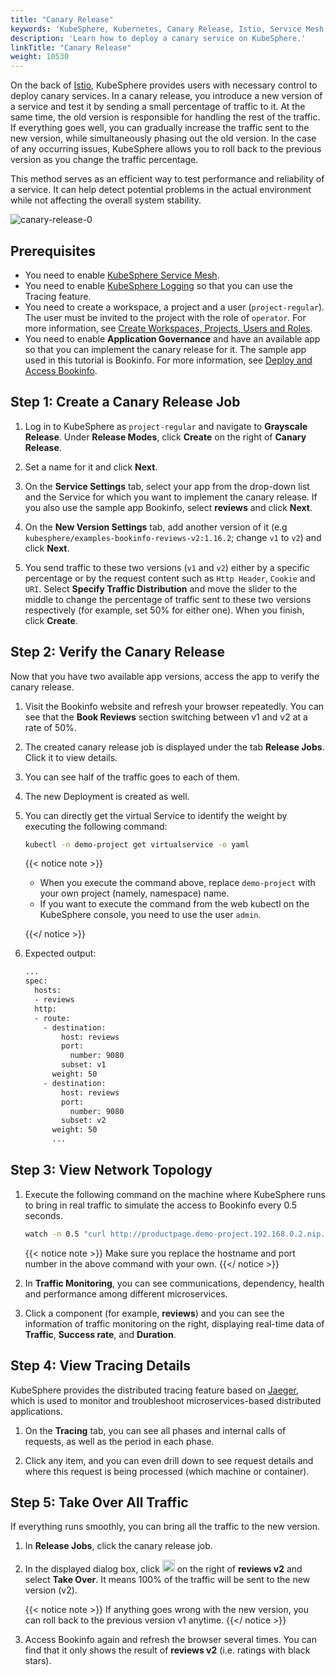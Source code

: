 ```yaml
---
title: "Canary Release"
keywords: 'KubeSphere, Kubernetes, Canary Release, Istio, Service Mesh'
description: 'Learn how to deploy a canary service on KubeSphere.'
linkTitle: "Canary Release"
weight: 10530
---
```


On the back of [Istio](https://istio.io/), KubeSphere provides users with necessary control to deploy canary services. In a canary release, you introduce a new version of a service and test it by sending a small percentage of traffic to it. At the same time, the old version is responsible for handling the rest of the traffic. If everything goes well, you can gradually increase the traffic sent to the new version, while simultaneously phasing out the old version. In the case of any occurring issues, KubeSphere allows you to roll back to the previous version as you change the traffic percentage.

This method serves as an efficient way to test performance and reliability of a service. It can help detect potential problems in the actual environment while not affecting the overall system stability.

![canary-release-0](/images/docs/project-user-guide/grayscale-release/canary-release/canary-release-0.png)

## Prerequisites

- You need to enable [KubeSphere Service Mesh](../../../pluggable-components/service-mesh/).
- You need to enable [KubeSphere Logging](../../../pluggable-components/logging/) so that you can use the Tracing feature.
- You need to create a workspace, a project and a user (`project-regular`). The user must be invited to the project with the role of `operator`. For more information, see [Create Workspaces, Projects, Users and Roles](../../../quick-start/create-workspace-and-project/).
- You need to enable **Application Governance** and have an available app so that you can implement the canary release for it. The sample app used in this tutorial is Bookinfo. For more information, see [Deploy and Access Bookinfo](../../../quick-start/deploy-bookinfo-to-k8s/).

## Step 1: Create a Canary Release Job

1. Log in to KubeSphere as `project-regular` and navigate to **Grayscale Release**. Under **Release Modes**, click **Create** on the right of **Canary Release**.

2. Set a name for it and click **Next**.

3. On the **Service Settings** tab, select your app from the drop-down list and the Service for which you want to implement the canary release. If you also use the sample app Bookinfo, select **reviews** and click **Next**.

4. On the **New Version Settings** tab, add another version of it (e.g `kubesphere/examples-bookinfo-reviews-v2:1.16.2`; change `v1` to `v2`) and click **Next**.

5. You send traffic to these two versions (`v1` and `v2`) either by a specific percentage or by the request content such as `Http Header`, `Cookie` and `URI`. Select **Specify Traffic Distribution** and move the slider to the middle to change the percentage of traffic sent to these two versions respectively (for example, set 50% for either one). When you finish, click **Create**.

## Step 2: Verify the Canary Release

Now that you have two available app versions, access the app to verify the canary release.

1. Visit the Bookinfo website and refresh your browser repeatedly. You can see that the **Book Reviews** section switching between v1 and v2 at a rate of 50%.

2. The created canary release job is displayed under the tab **Release Jobs**. Click it to view details.

3. You can see half of the traffic goes to each of them.

4. The new Deployment is created as well.

5. You can directly get the virtual Service to identify the weight by executing the following command:

   ```bash
   kubectl -n demo-project get virtualservice -o yaml
   ```

   {{< notice note >}} 

   - When you execute the command above, replace `demo-project` with your own project (namely, namespace) name.
   - If you want to execute the command from the web kubectl on the KubeSphere console, you need to use the user `admin`.

   {{</ notice >}} 

6. Expected output:

   ```bash
   ...
   spec:
     hosts:
     - reviews
     http:
     - route:
       - destination:
           host: reviews
           port:
             number: 9080
           subset: v1
         weight: 50
       - destination:
           host: reviews
           port:
             number: 9080
           subset: v2
         weight: 50
         ...
   ```

## Step 3: View Network Topology

1. Execute the following command on the machine where KubeSphere runs to bring in real traffic to simulate the access to Bookinfo every 0.5 seconds.

   ```bash
   watch -n 0.5 "curl http://productpage.demo-project.192.168.0.2.nip.io:32277/productpage?u=normal"
   ```

   {{< notice note >}}
   Make sure you replace the hostname and port number in the above command with your own.
   {{</ notice >}}

2. In **Traffic Monitoring**, you can see communications, dependency, health and performance among different microservices.

3. Click a component (for example, **reviews**) and you can see the information of traffic monitoring on the right, displaying real-time data of **Traffic**, **Success rate**, and **Duration**.

## Step 4: View Tracing Details

KubeSphere provides the distributed tracing feature based on [Jaeger](https://www.jaegertracing.io/), which is used to monitor and troubleshoot microservices-based distributed applications.

1. On the **Tracing** tab, you can see all phases and internal calls of requests, as well as the period in each phase.

2. Click any item, and you can even drill down to see request details and where this request is being processed (which machine or container).

## Step 5: Take Over All Traffic

If everything runs smoothly, you can bring all the traffic to the new version.

1. In **Release Jobs**, click the canary release job.

2. In the displayed dialog box, click <img src="/images/docs/project-user-guide/grayscale-release/canary-release/three-dots.png" width="20px" /> on the right of **reviews v2** and select **Take Over**. It means 100% of the traffic will be sent to the new version (v2).

   {{< notice note >}}
   If anything goes wrong with the new version, you can roll back to the previous version v1 anytime.
   {{</ notice >}}

3. Access Bookinfo again and refresh the browser several times. You can find that it only shows the result of **reviews v2** (i.e. ratings with black stars).

